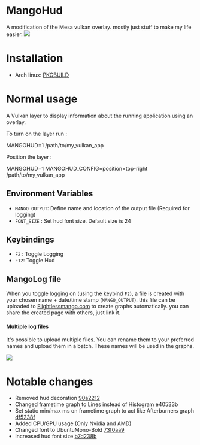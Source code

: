 # MangoHud

A modification of the Mesa vulkan overlay. mostly just stuff to make my life easier.
![](gifs/overlay_example.gif)

# Installation
- Arch linux: [PKGBUILD](https://github.com/flightlessmango/PKGBUILDS/blob/master/vulkan-mesa-layer-mango/PKGBUILD)

# Normal usage
A Vulkan layer to display information about the running application
using an overlay.

To turn on the layer run :

MANGOHUD=1 /path/to/my_vulkan_app

Position the layer :

MANGOHUD=1 MANGOHUD_CONFIG=position=top-right /path/to/my_vulkan_app

## Environment Variables
- `MANGO_OUTPUT`: Define name and location of the output file (Required for logging)
- `FONT_SIZE`   : Set hud font size. Default size is 24

## Keybindings
- `F2` : Toggle Logging
- `F12`: Toggle Hud

## MangoLog file

When you toggle logging on (using the keybind `F2`), a file is created with your chosen name + date/time stamp (`MANGO_OUTPUT`). this file can be uploaded to [Flightlessmango.com](https://flightlessmango.com/games/user_benchmarks) to create graphs automatically.
you can share the created page with others, just link it.

#### Multiple log files

It's possible to upload multiple files. You can rename them to your preferred names and upload them in a batch.
These names will be used in the graphs.

![](gifs/uploading.gif)

# Notable changes
- Removed hud decoration [90a2212](https://github.com/flightlessmango/mesa/commit/90a2212055a8047d46d0220d5fdc30a76900aaed)
- Changed frametime graph to Lines instead of Histogram [e40533b](https://github.com/flightlessmango/mesa/commit/e40533b7f46858e5b9f08829e789277b2364d5d1)
- Set static min/max ms on frametime graph to act like Afterburners graph [df5238f](https://github.com/flightlessmango/mesa/commit/df5238f990218f5d6e698d572b05ddd19e52b108)
- Added CPU/GPU usage (Only Nvidia and AMD)
- Changed font to UbuntuMono-Bold [73f0aa9](https://github.com/flightlessmango/mesa/commit/73f0aa94d382365205a4a4128d82208315b0b190)
- Increased hud font size [b7d238b](https://github.com/flightlessmango/mesa/commit/b7d238b07eb82153f272d34bf7d1353b701f32e0)
